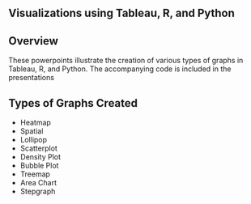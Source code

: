 ## Visualizations using Tableau, R, and Python

## Overview

These powerpoints illustrate the creation of various types of graphs in Tableau, R, and Python. 
The accompanying code is included in the presentations


## Types of Graphs Created
<ul>
    <li>Heatmap</li>
    <li>Spatial</li>
    <li>Lollipop</li>
    <li>Scatterplot</li>
    <li>Density Plot</li>
    <li>Bubble Plot</li>
    <li>Treemap</li>
    <li>Area Chart</li>
    <li>Stepgraph</li>
</ul>

